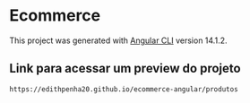 # Ecommerce

This project was generated with [Angular CLI](https://github.com/angular/angular-cli) version 14.1.2.

## Link para acessar um preview do projeto

 `https://edithpenha20.github.io/ecommerce-angular/produtos`


